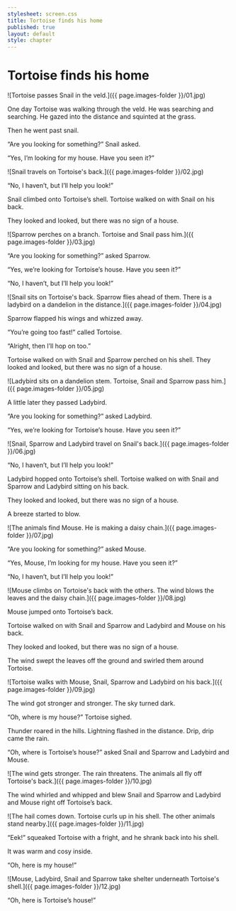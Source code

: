```yaml
---
stylesheet: screen.css
title: Tortoise finds his home
published: true
layout: default
style: chapter
---
```


# Tortoise finds his home

![Tortoise passes Snail in the veld.]({{ page.images-folder }}/01.jpg)

One day Tortoise was walking through the veld. He was searching and searching. He gazed into the distance and squinted at the grass.

Then he went past snail. 

“Are you looking for something?” Snail asked.

“Yes, I’m looking for my house. Have you seen it?”

![Snail travels on Tortoise's back.]({{ page.images-folder }}/02.jpg)

“No, I haven’t, but I’ll help you look!”

Snail climbed onto Tortoise’s shell. Tortoise walked on with Snail on his back. 

They looked and looked, but there was no sign of a house.

![Sparrow perches on a branch. Tortoise and Snail pass him.]({{ page.images-folder }}/03.jpg)

“Are you looking for something?” asked Sparrow.

“Yes, we’re looking for Tortoise’s house. Have you seen it?”

“No, I haven’t, but I’ll help you look!”

![Snail sits on Tortoise's back. Sparrow flies ahead of them. There is a ladybird on a dandelion in the distance.]({{ page.images-folder }}/04.jpg)

Sparrow flapped his wings and whizzed away.

“You’re going too fast!” called Tortoise.

“Alright, then I’ll hop on too.”

Tortoise walked on with Snail and Sparrow perched on his shell. They looked and looked, but there was no sign of a house.

![Ladybird sits on a dandelion stem. Tortoise, Snail and Sparrow pass him.]({{ page.images-folder }}/05.jpg)

 A little later they passed Ladybird.

“Are you looking for something?” asked Ladybird.

“Yes, we’re looking for Tortoise’s house. Have you seen it?”

![Snail, Sparrow and Ladybird travel on Snail's back.]({{ page.images-folder }}/06.jpg)

“No, I haven’t, but I’ll help you look!”

Ladybird hopped onto Tortoise’s shell. Tortoise walked on with Snail and Sparrow and Ladybird sitting on his back.

They looked and looked, but there was no sign of a house. 

A breeze started to blow.

![The animals find Mouse. He is making a daisy chain.]({{ page.images-folder }}/07.jpg)

“Are you looking for something?” asked Mouse.

“Yes, Mouse, I’m looking for my house. Have you seen it?”

“No, I haven’t, but I’ll help you look!”

![Mouse climbs on Tortoise's back with the others. The wind blows the leaves and the daisy chain.]({{ page.images-folder }}/08.jpg)

Mouse jumped onto Tortoise’s back. 

Tortoise walked on with Snail and Sparrow and Ladybird and Mouse on his back. 

They looked and looked, but there was no sign of a house. 

The wind swept the leaves off the ground and swirled them around Tortoise.

![Tortoise walks with Mouse, Snail, Sparrow and Ladybird on his back.]({{ page.images-folder }}/09.jpg)

The wind got stronger and stronger. The sky turned dark.

“Oh, where is my house?” Tortoise sighed.

Thunder roared in the hills. Lightning flashed in the distance. Drip, drip came the rain.

“Oh, where is Tortoise’s house?” asked Snail and Sparrow and Ladybird and Mouse.

![The wind gets stronger. The rain threatens. The animals all fly off Tortoise's back.]({{ page.images-folder }}/10.jpg)

The wind whirled and whipped and blew Snail and Sparrow and Ladybird and Mouse right off Tortoise’s back.

![The hail comes down. Tortoise curls up in his shell. The other animals stand nearby.]({{ page.images-folder }}/11.jpg)

“Eek!” squeaked Tortoise with a fright, and he shrank back into his shell.

It was warm and cosy inside.

“Oh, here is my house!”

![Mouse, Ladybird, Snail and Sparrow take shelter underneath Tortoise's shell.]({{ page.images-folder }}/12.jpg)

“Oh, here is Tortoise’s house!”
